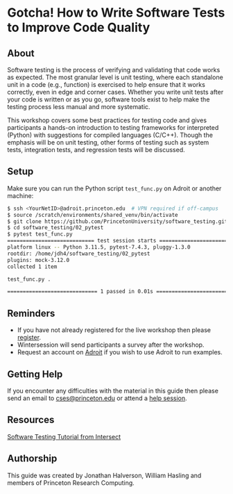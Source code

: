 # Gotcha! How to Write Software Tests to Improve Code Quality

## About

Software testing is the process of verifying and validating that code works as expected. The most granular level is unit testing, where each standalone unit in a code (e.g., function) is exercised to help ensure that it works correctly, even in edge and corner cases. Whether you write unit tests after your code is written or as you go, software tools exist to help make the testing process less manual and more systematic.

This workshop covers some best practices for testing code and gives participants a hands-on introduction to testing frameworks for interpreted (Python) with suggestions for compiled languages (C/C++). Though the emphasis will be on unit testing, other forms of testing such as system tests, integration tests, and regression tests will be discussed.

## Setup

Make sure you can run the Python script `test_func.py` on Adroit or another machine:

```bash
$ ssh <YourNetID>@adroit.princeton.edu  # VPN required if off-campus
$ source /scratch/environments/shared_venv/bin/activate
$ git clone https://github.com/PrincetonUniversity/software_testing.git
$ cd software_testing/02_pytest
$ pytest test_func.py
============================ test session starts ============================
platform linux -- Python 3.11.5, pytest-7.4.3, pluggy-1.3.0
rootdir: /home/jdh4/software_testing/02_pytest
plugins: mock-3.12.0
collected 1 item

test_func.py .                                                         [100%]

============================= 1 passed in 0.01s =============================
```
<!--
## Attendance

[Link](https://docs.google.com/spreadsheets/d/1IvaQ32-BcRHdQhDz979HX-7U7qjzRDyp/edit#gid=395939115)

## Workshop Survey

Toward the end of the workshop please complete [this survey](http://bit.ly/PUBootcampWinter2021survey).
-->

## Reminders

- If you have not already registered for the live workshop then please [register](https://winter.princeton.edu/register). 
- Wintersession will send participants a survey after the workshop.
- Request an account on [Adroit](https://forms.rc.princeton.edu/registration/?q=adroit) if you wish to use Adroit to run examples.

## Getting Help

If you encounter any difficulties with the material in this guide then please send an email to <a href="mailto:cses@princeton.edu">cses@princeton.edu</a> or attend a <a href="https://researchcomputing.princeton.edu/education/help-sessions">help session</a>.

## Resources
[Software Testing Tutorial from Intersect](https://intersect-training.org/testing-lesson/index.html)

## Authorship

This guide was created by Jonathan Halverson, William Hasling and members of Princeton Research Computing.
